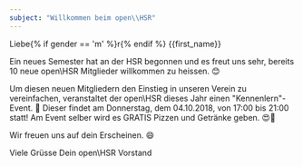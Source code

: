 ```yaml
---
subject: "Willkommen beim open\\HSR"
---
```


Liebe{% if gender == 'm' %}r{% endif %} {{first_name}}

Ein neues Semester hat an der HSR begonnen und es freut uns sehr, bereits 10 neue open\HSR Mitglieder willkommen zu heissen. :blush:

Um diesen neuen Mitgliedern den Einstieg in unseren Verein zu vereinfachen, veranstaltet der open\HSR dieses Jahr einen "Kennenlern"-Event. :tada: Dieser findet am Donnerstag, dem 04.10.2018, von 17:00 bis 21:00 statt! Am Event selber wird es GRATIS Pizzen und Getränke geben. :heart_eyes::pizza:

Wir freuen uns auf dein Erscheinen. :smile:

Viele Grüsse
Dein open\HSR Vorstand
